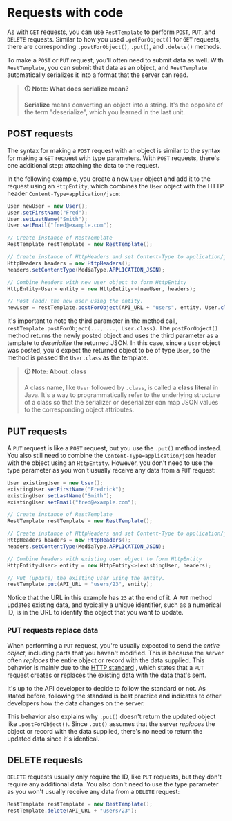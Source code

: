 # Requests with code

As with `GET` requests, you can use `RestTemplate` to perform `POST`, `PUT`, and `DELETE` requests. Similar to how you used `.getForObject()` for `GET` requests, there are corresponding `.postForObject()`, `.put()`, and `.delete()` methods.

To make a `POST` or `PUT` request, you'll often need to submit data as well. With `RestTemplate`, you can submit that data as an object, and `RestTemplate` automatically serializes it into a format that the server can read.

>**🛈 Note: What does serialize mean?**
>
>**Serialize** means converting an object into a string. It's the opposite of the term "deserialize", which you learned in the last unit.

## POST requests

The syntax for making a `POST` request with an object is similar to the syntax for making a `GET` request with type parameters. With `POST` requests, there's one additional step: attaching the data to the request.

In the following example, you create a new `User` object and add it to the request using an `HttpEntity`, which combines the `User` object with the HTTP header `Content-Type=application/json`:

```java
User newUser = new User();
User.setFirstName("Fred");
User.setLastName("Smith");
User.setEmail("fred@example.com");

// Create instance of RestTemplate
RestTemplate restTemplate = new RestTemplate();

// Create instance of HttpHeaders and set Content-Type to application/json
HttpHeaders headers = new HttpHeaders();
headers.setContentType(MediaType.APPLICATION_JSON);

// Combine headers with new user object to form HttpEntity
HttpEntity<User> entity = new HttpEntity<>(newUser, headers);

// Post (add) the new user using the entity.
newUser = restTemplate.postForObject(API_URL + "users", entity, User.class);
```

It's important to note the third parameter in the method call, `restTemplate.postForObject(..., ..., User.class)`. The `postForObject()` method returns the newly posted object and uses the third parameter as a template to _deserialize_ the returned JSON. In this case, since a `User` object was posted, you'd expect the returned object to be of type `User`, so the method is passed the `User.class` as the template.

>**🛈 Note: About .class**
>
>A class name, like `User` followed by `.class`, is called a **class literal** in Java. It's a way to programmatically refer to the underlying structure of a class so that the serializer or deserializer can map JSON values to the corresponding object attributes.

## PUT requests

A `PUT` request is like a `POST` request, but you use the `.put()` method instead. You also still need to combine the `Content-Type=application/json` header with the object using an `HttpEntity`. However, you don't need to use the type parameter as you won't usually receive any data from a `PUT` request:

```java
User existingUser = new User();
existingUser.setFirstName("Fredrick");
existingUser.setLastName("Smith");
existingUser.setEmail("fred@example.com");

// Create instance of RestTemplate
RestTemplate restTemplate = new RestTemplate();

// Create instance of HttpHeaders and set Content-Type to application/json
HttpHeaders headers = new HttpHeaders();
headers.setContentType(MediaType.APPLICATION_JSON);

// Combine headers with existing user object to form HttpEntity
HttpEntity<User> entity = new HttpEntity<>(existingUser, headers);

// Put (update) the existing user using the entity.
restTemplate.put(API_URL + "users/23", entity);
```

Notice that the URL in this example has `23` at the end of it. A `PUT` method updates existing data, and typically a unique identifier, such as a numerical ID, is in the URL to identify the object that you want to update.

### PUT requests replace data

When performing a `PUT` request, you're usually expected to send the _entire object_, including parts that you haven't modified. This is because the server often _replaces_ the entire object or record with the data supplied. This behavior is mainly due to the [HTTP standard](https://httpwg.org/specs/rfc7231.html#PUT) , which states that a `PUT` request creates or replaces the existing data with the data that's sent.

It's up to the API developer to decide to follow the standard or not. As stated before, following the standard is best practice and indicates to other developers how the data changes on the server.

This behavior also explains why `.put()` doesn't return the updated object like `.postForObject()`. Since `.put()` assumes that the server _replaces_ the object or record with the data supplied, there's no need to return the updated data since it's identical.

## DELETE requests

`DELETE` requests usually only require the ID, like `PUT` requests, but they don't require any additional data. You also don't need to use the type parameter as you won't usually receive any data from a `DELETE` request:

```java
RestTemplate restTemplate = new RestTemplate();
restTemplate.delete(API_URL + "users/23");
```